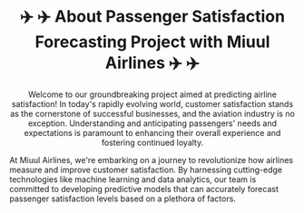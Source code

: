 <h1 align="center">✈️ ✈️  About Passenger Satisfaction Forecasting Project with Miuul Airlines  ✈️ ✈️</h1>
<p align="center"> <a> Welcome to our groundbreaking project aimed at predicting airline satisfaction! In today's rapidly evolving world, customer satisfaction stands as the cornerstone of successful businesses, and the aviation industry is no exception. Understanding and anticipating passengers' needs and expectations is paramount to enhancing their overall experience and fostering continued loyalty.

At Miuul Airlines, we're embarking on a journey to revolutionize how airlines measure and improve customer satisfaction. By harnessing cutting-edge technologies like machine learning and data analytics, our team is committed to developing predictive models that can accurately forecast passenger satisfaction levels based on a plethora of factors.</a>
